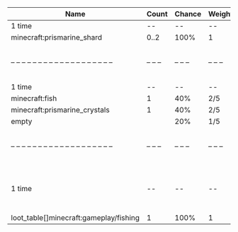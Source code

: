 | Name                                   | Count | Chance | Weight | Comment                                 |
| -------------------------------------- | ----- | ------ | ------ | --------------------------------------- |
| 1 time                                 |    -- |     -- |     -- |                                         |
| minecraft:prismarine_shard             |  0..2 |   100% |      1 |                                         |
| – – – – – – – – – – – – – – – – – – –  | – – – | – – –  | – – –  | – – – – – – – – – – – – – – – – – – – – |
| 1 time                                 |    -- |     -- |     -- |                                         |
| minecraft:fish                         |     1 |    40% |    2/5 |                                         |
| minecraft:prismarine_crystals          |     1 |    40% |    2/5 |                                         |
| empty                                  |       |    20% |    1/5 |                                         |
| – – – – – – – – – – – – – – – – – – –  | – – – | – – –  | – – –  | – – – – – – – – – – – – – – – – – – – – |
| 1 time                                 |    -- |     -- |     -- | killed by player, random chance: 0.025% |
| loot_table[]minecraft:gameplay/fishing |     1 |   100% |      1 |                                         |